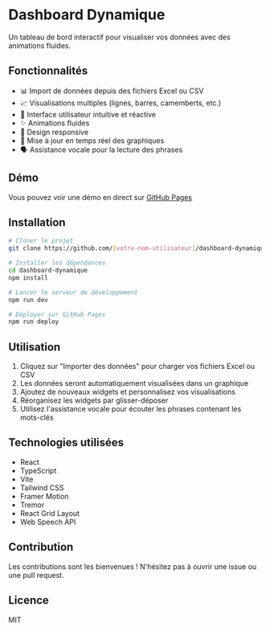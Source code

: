 # Dashboard Dynamique

Un tableau de bord interactif pour visualiser vos données avec des animations fluides.

## Fonctionnalités

- 📊 Import de données depuis des fichiers Excel ou CSV
- 📈 Visualisations multiples (lignes, barres, camemberts, etc.)
- 🎨 Interface utilisateur intuitive et réactive
- ✨ Animations fluides
- 📱 Design responsive
- 🔄 Mise à jour en temps réel des graphiques
- 🗣️ Assistance vocale pour la lecture des phrases

## Démo

Vous pouvez voir une démo en direct sur [GitHub Pages](https://[votre-nom-utilisateur].github.io/dashboard-dynamique)

## Installation

```bash
# Cloner le projet
git clone https://github.com/[votre-nom-utilisateur]/dashboard-dynamique.git

# Installer les dépendances
cd dashboard-dynamique
npm install

# Lancer le serveur de développement
npm run dev

# Déployer sur GitHub Pages
npm run deploy
```

## Utilisation

1. Cliquez sur "Importer des données" pour charger vos fichiers Excel ou CSV
2. Les données seront automatiquement visualisées dans un graphique
3. Ajoutez de nouveaux widgets et personnalisez vos visualisations
4. Réorganisez les widgets par glisser-déposer
5. Utilisez l'assistance vocale pour écouter les phrases contenant les mots-clés

## Technologies utilisées

- React
- TypeScript
- Vite
- Tailwind CSS
- Framer Motion
- Tremor
- React Grid Layout
- Web Speech API

## Contribution

Les contributions sont les bienvenues ! N'hésitez pas à ouvrir une issue ou une pull request.

## Licence

MIT